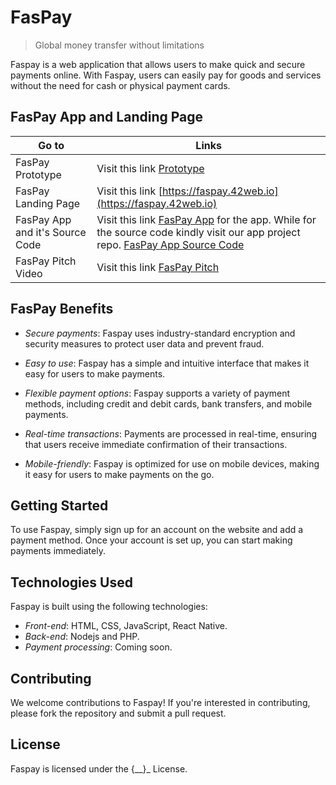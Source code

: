 # FasPay
> Global money transfer without limitations

Faspay is a web application that allows users to make quick and secure payments online. With Faspay, users can easily pay for goods and services without the need for cash or physical payment cards.

## FasPay App and Landing Page

| Go to | Links |
| --- | --- |
| FasPay Prototype| Visit this link [Prototype](https://www.canva.com/design/DAFeG0sOgaM/4nOiLbNlXQ92N8BTEOMuzA/view?utm_content=DAFeG0sOgaM&utm_campaign=designshare&utm_medium=link&utm_source=homepage_design_menu#1) |
| FasPay Landing Page | Visit this link [https://faspay.42web.io](https://faspay.42web.io) |
| FasPay App and it's Source Code| Visit this link [FasPay App](https://rukuboy1997.github.io/faspay-app/) for the app. While for the source code kindly visit our app project repo. [FasPay App Source Code](https://github.com/rukuboy1997/faspay-app/tree/main)|
| FasPay Pitch Video| Visit this link [FasPay Pitch](https://youtu.be/5iHSUi4kTO4?si=6HVV4B4kj2MyscIR) |

## FasPay Benefits

- *Secure payments*: Faspay uses industry-standard encryption and security measures to protect user data and prevent fraud.

- *Easy to use*: Faspay has a simple and intuitive interface that makes it easy for users to make payments.

- *Flexible payment options*: Faspay supports a variety of payment methods, including credit and debit cards, bank transfers, and mobile payments.

- *Real-time transactions*: Payments are processed in real-time, ensuring that users receive immediate confirmation of their transactions.

- *Mobile-friendly*: Faspay is optimized for use on mobile devices, making it easy for users to make payments on the go.


## Getting Started

To use Faspay, simply sign up for an account on the website and add a payment method. Once your account is set up, you can start making payments immediately.

## Technologies Used

Faspay is built using the following technologies:

- *Front-end*: HTML, CSS, JavaScript, React Native.
- *Back-end*: Nodejs and PHP.
- *Payment processing*: Coming soon.

## Contributing

We welcome contributions to Faspay! If you're interested in contributing, please fork the repository and submit a pull request.

## License

Faspay is licensed under the {__}_ License.
